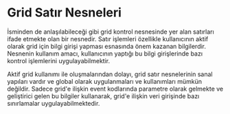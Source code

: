# Grid Satır Nesneleri

İsminden de anlaşılabileceği gibi grid kontrol nesnesinde yer alan satırları ifade etmekte olan bir nesnedir. Satır işlemleri özellikle kullanıcının aktif olarak grid için bilgi girişi yapması esnasında önem kazanan bilgilerdir. Nesnenin kullanım amacı, kullanıcının yaptığı bu bilgi girişlerinde bazı kontrol işlemlerini uygulayabilmektir.

Aktif grid kullanımı ile oluşmalarından dolayı, grid satır nesnelerinin sanal yapıları vardır ve global olarak uygulanmaları ve kullanımları mümkün değildir. Sadece grid'e ilişkin event kodlarında parametre olarak gelmekte ve geliştirici gelen bu bilgiler kullanarak, grid'e ilişkin veri girişinde bazı sınırlamalar uygulayabilmektedir.
